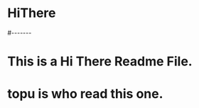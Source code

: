 # HiThere
#-------
# This is a Hi There Readme File.
# topu is who read this one.
<!--- This is a tag--->
